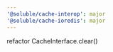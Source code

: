 ```yaml
---
'@soluble/cache-interop': major
'@soluble/cache-ioredis': major
---
```


refactor CacheInterface.clear()
